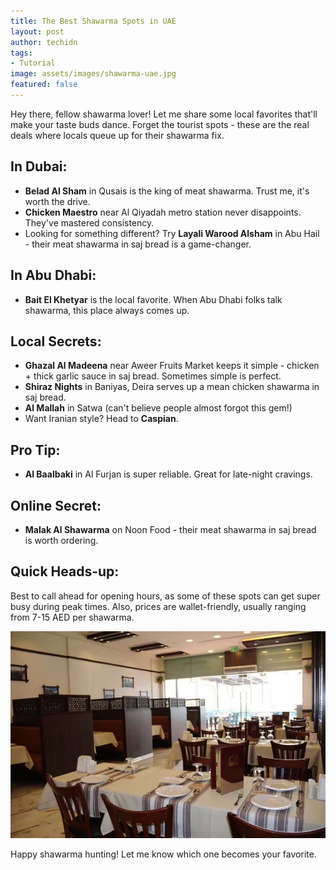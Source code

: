 ```yaml
---
title: The Best Shawarma Spots in UAE
layout: post
author: techidn
tags:
- Tutorial
image: assets/images/shawarma-uae.jpg
featured: false
---
```


Hey there, fellow shawarma lover! Let me share some local favorites that'll make your taste buds dance. Forget the tourist spots - these are the real deals where locals queue up for their shawarma fix.

## In Dubai:

- **Belad Al Sham** in Qusais is the king of meat shawarma. Trust me, it's worth the drive.
- **Chicken Maestro** near Al Qiyadah metro station never disappoints. They've mastered consistency.
- Looking for something different? Try **Layali Warood Alsham** in Abu Hail - their meat shawarma in saj bread is a game-changer.

## In Abu Dhabi:
- **Bait El Khetyar** is the local favorite. When Abu Dhabi folks talk shawarma, this place always comes up.

## Local Secrets:
- **Ghazal Al Madeena** near Aweer Fruits Market keeps it simple - chicken + thick garlic sauce in saj bread. Sometimes simple is perfect.
- **Shiraz Nights** in Baniyas, Deira serves up a mean chicken shawarma in saj bread.
- **Al Mallah** in Satwa (can't believe people almost forgot this gem!)
- Want Iranian style? Head to **Caspian**.

## Pro Tip:
- **Al Baalbaki** in Al Furjan is super reliable. Great for late-night cravings.

## Online Secret:
- **Malak Al Shawarma** on Noon Food - their meat shawarma in saj bread is worth ordering.

## Quick Heads-up:
Best to call ahead for opening hours, as some of these spots can get super busy during peak times. Also, prices are wallet-friendly, usually ranging from 7-15 AED per shawarma.

![Belad Al Sham Shawarma Dubai](/assets/images/shawarma-uae.jpg)

Happy shawarma hunting! Let me know which one becomes your favorite.
